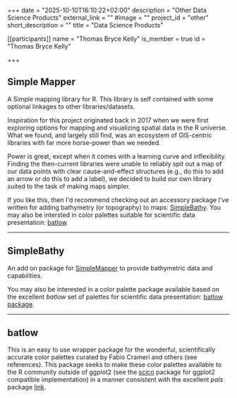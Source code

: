 +++
date = "2025-10-10T16:10:22+02:00"
description = "Other Data Science Products"
external_link = ""
#image = ""
project_id = "other"
short_description = ""
title = "Data Science Products"

[[participants]]
    name = "Thomas Bryce Kelly"
    is_member = true
    id = "Thomas Bryce Kelly"

+++

## Simple Mapper
 A Simple mapping library for R. This library is self contained with some optional linkages to other libraries/datasets.

Inspiration for this project originated back in 2017 when we were first exploring options for mapping and visualizing spatial data in the R universe. What we found, and largely still find, was an ecosystem of GIS-centric libraries with far more horse-power than we needed.

Power is great, except when it comes with a learning curve and inflexibility. Finding the then-current libraries were unable to reliably spit out a map of our data points with clear cause-and-effect structures (e.g., do this to add an arrow or do this to add a label), we decided to build our own library suited to the task of making maps simpler.

If you like this, then I'd recommend checking out an accessory package I've written for adding bathymetry (or topography) to maps: [SimpleBathy](https://github.com/tbrycekelly/SimpleBathy). You may also be intersted in color palettes suitable for scientific data presentation: [batlow](https://github.com/tbrycekelly/batlow).

---

## SimpleBathy

An add on package for [SimpleMapper](https://github.com/tbrycekelly/SimpleMapper) to provide bathymetric data and capabilities.

You may also be interested in a color palette package available based on the excellent _batlow_ set of palettes for scientific data presentation: [batlow package](https://github.com/tbrycekelly/batlow).

---

## batlow
This is an easy to use wrapper package for the wonderful, scientifically accurate color palettes curated by Fabio Crameri and others (see references). This package seeks to make these color palettes available to the R community outside of ggplot2 (see the [scico](https://github.com/thomasp85/scico) package for ggplot2 compatible implementation) in a manner consistent with the excellent _pals_ package [link](https://cran.r-project.org/web/packages/pals/index.html).

